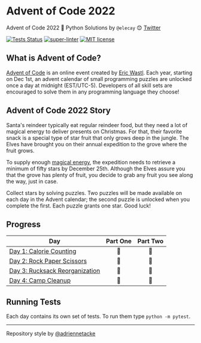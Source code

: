 # Advent of Code 2022

Advent of Code 2022 🎄 Python Solutions by `@elecay` 😊
[Twitter](https://twitter.com/elecccay)

[![Tests Status](https://github.com/elecay/advent-of-code-2022/actions/workflows/test.yml/badge.svg)](https://github.com/elecay/advent-of-code-2022/actions/workflows/test.yml)
[![super-linter](https://github.com/elecay/advent-of-code-2022/actions/workflows/super-linter.yml/badge.svg)](https://github.com/elecay/advent-of-code-2022/actions/workflows/super-linter.yml)
[![MIT license](https://img.shields.io/badge/License-MIT-blue.svg)](https://opensource.org/licenses/MIT)

## What is Advent of Code?

[Advent of Code](http://adventofcode.com) is an online event created by [Eric Wastl](https://twitter.com/ericwastl).
Each year, starting on Dec 1st, an advent calendar of small programming puzzles are unlocked once a day at midnight
(EST/UTC-5). Developers of all skill sets are encouraged to solve them in any programming language they choose!

## Advent of Code 2022 Story

Santa's reindeer typically eat regular reindeer food, but they need a lot of magical energy to deliver presents on
Christmas. For that, their favorite snack is a special type of star fruit that only grows deep in the jungle. The
Elves have brought you on their annual expedition to the grove where the fruit grows.

To supply enough [magical energy](https://adventofcode.com/2018/day/25), the expedition needs to retrieve a minimum
of fifty stars by December 25th. Although the Elves assure you that the grove has plenty of fruit, you decide to grab
any fruit you see along the way, just in case.

Collect stars by solving puzzles. Two puzzles will be made available on each day in the Advent calendar; the second
puzzle is unlocked when you complete the first. Each puzzle grants one star. Good luck!

## Progress

| Day                                                                                              | Part One | Part Two |
|--------------------------------------------------------------------------------------------------|:---:|:---:|
| [Day 1: Calorie Counting](https://github.com/elecay/advent-of-code-2022/tree/main/day_01)        | 🌟 | 🌟 |
| [Day 2: Rock Paper Scissors](https://github.com/elecay/advent-of-code-2022/tree/main/day_02)     | 🌟 | 🌟 |
| [Day 3: Rucksack Reorganization](https://github.com/elecay/advent-of-code-2022/tree/main/day_03) | 🌟 | 🌟 |
| [Day 4: Camp Cleanup](https://github.com/elecay/advent-of-code-2022/tree/main/day_04) | 🌟 | 🌟 |

## Running Tests

Each day contains its own set of tests. To run them type `python -m pytest`.

---
Repository style by [@adriennetacke](https://github.com/adriennetacke/advent-of-code-2020)
